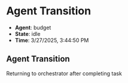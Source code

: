# Agent Transition

- **Agent**: budget
- **State**: idle
- **Time**: 3/27/2025, 3:44:50 PM

## Agent Transition

Returning to orchestrator after completing task

